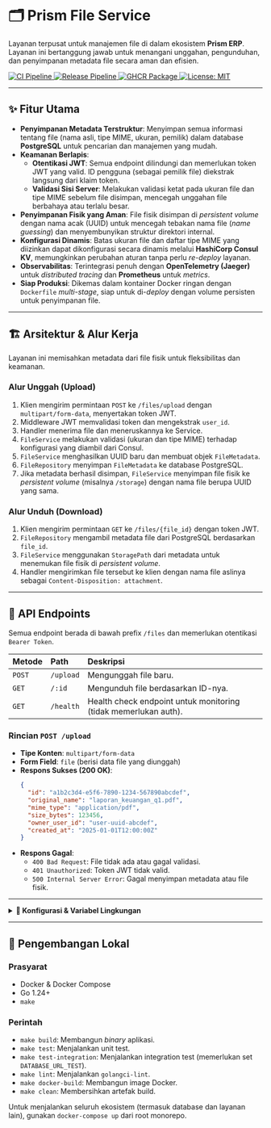 # 🗂️ Prism File Service

Layanan terpusat untuk manajemen file di dalam ekosistem **Prism ERP**. Layanan ini bertanggung jawab untuk menangani unggahan, pengunduhan, dan penyimpanan metadata file secara aman dan efisien.

<!-- Badges -->
<p>
  <a href="https://github.com/Lumina-Enterprise-Solutions/prism-file-service/actions/workflows/ci.yml">
    <img src="https://github.com/Lumina-Enterprise-Solutions/prism-file-service/actions/workflows/ci.yml/badge.svg" alt="CI Pipeline">
  </a>
  <a href="https://github.com/Lumina-Enterprise-Solutions/prism-file-service/actions/workflows/release.yml">
    <img src="https://github.com/Lumina-Enterprise-Solutions/prism-file-service/actions/workflows/release.yml/badge.svg" alt="Release Pipeline">
  </a>
  <a href="https://github.com/Lumina-Enterprise-Solutions/prism-file-service/pkgs/container/prism-file-service">
    <img src="https://img.shields.io/github/v/release/Lumina-Enterprise-Solutions/prism-file-service?label=ghcr.io&color=blue" alt="GHCR Package">
  </a>
  <a href="./LICENSE">
    <img src="https://img.shields.io/badge/License-MIT-blue.svg" alt="License: MIT">
  </a>
</p>

---

## ✨ Fitur Utama

-   **Penyimpanan Metadata Terstruktur**: Menyimpan semua informasi tentang file (nama asli, tipe MIME, ukuran, pemilik) dalam database **PostgreSQL** untuk pencarian dan manajemen yang mudah.
-   **Keamanan Berlapis**:
    -   **Otentikasi JWT**: Semua endpoint dilindungi dan memerlukan token JWT yang valid. ID pengguna (sebagai pemilik file) diekstrak langsung dari klaim token.
    -   **Validasi Sisi Server**: Melakukan validasi ketat pada ukuran file dan tipe MIME sebelum file disimpan, mencegah unggahan file berbahaya atau terlalu besar.
-   **Penyimpanan Fisik yang Aman**: File fisik disimpan di *persistent volume* dengan nama acak (UUID) untuk mencegah tebakan nama file (*name guessing*) dan menyembunyikan struktur direktori internal.
-   **Konfigurasi Dinamis**: Batas ukuran file dan daftar tipe MIME yang diizinkan dapat dikonfigurasi secara dinamis melalui **HashiCorp Consul KV**, memungkinkan perubahan aturan tanpa perlu *re-deploy* layanan.
-   **Observabilitas**: Terintegrasi penuh dengan **OpenTelemetry (Jaeger)** untuk *distributed tracing* dan **Prometheus** untuk *metrics*.
-   **Siap Produksi**: Dikemas dalam kontainer Docker ringan dengan `Dockerfile` *multi-stage*, siap untuk di-*deploy* dengan volume persisten untuk penyimpanan file.

---

## 🏗️ Arsitektur & Alur Kerja

Layanan ini memisahkan metadata dari file fisik untuk fleksibilitas dan keamanan.

### Alur Unggah (Upload)
1.  Klien mengirim permintaan `POST` ke `/files/upload` dengan `multipart/form-data`, menyertakan token JWT.
2.  Middleware JWT memvalidasi token dan mengekstrak `user_id`.
3.  Handler menerima file dan meneruskannya ke Service.
4.  `FileService` melakukan validasi (ukuran dan tipe MIME) terhadap konfigurasi yang diambil dari Consul.
5.  `FileService` menghasilkan UUID baru dan membuat objek `FileMetadata`.
6.  `FileRepository` menyimpan `FileMetadata` ke database PostgreSQL.
7.  Jika metadata berhasil disimpan, `FileService` menyimpan file fisik ke *persistent volume* (misalnya `/storage`) dengan nama file berupa UUID yang sama.

### Alur Unduh (Download)
1.  Klien mengirim permintaan `GET` ke `/files/{file_id}` dengan token JWT.
2.  `FileRepository` mengambil metadata file dari PostgreSQL berdasarkan `file_id`.
3.  `FileService` menggunakan `StoragePath` dari metadata untuk menemukan file fisik di *persistent volume*.
4.  Handler mengirimkan file tersebut ke klien dengan nama file aslinya sebagai `Content-Disposition: attachment`.

---

## 🔌 API Endpoints

Semua endpoint berada di bawah prefix `/files` dan memerlukan otentikasi `Bearer Token`.

| Metode | Path         | Deskripsi                                                        |
|:-------|:-------------|:-----------------------------------------------------------------|
| `POST` | `/upload`    | Mengunggah file baru.                                            |
| `GET`  | `/:id`       | Mengunduh file berdasarkan ID-nya.                               |
| `GET`  | `/health`    | Health check endpoint untuk monitoring (tidak memerlukan auth).   |

### Rincian `POST /upload`
-   **Tipe Konten**: `multipart/form-data`
-   **Form Field**: `file` (berisi data file yang diunggah)
-   **Respons Sukses (200 OK)**:
    ```json
    {
      "id": "a1b2c3d4-e5f6-7890-1234-567890abcdef",
      "original_name": "laporan_keuangan_q1.pdf",
      "mime_type": "application/pdf",
      "size_bytes": 123456,
      "owner_user_id": "user-uuid-abcdef",
      "created_at": "2025-01-01T12:00:00Z"
    }
    ```
-   **Respons Gagal**:
    -   `400 Bad Request`: File tidak ada atau gagal validasi.
    -   `401 Unauthorized`: Token JWT tidak valid.
    -   `500 Internal Server Error`: Gagal menyimpan metadata atau file fisik.

---

<details>
<summary><b>🔑 Konfigurasi & Variabel Lingkungan</b></summary>

Konfigurasi layanan diatur melalui variabel lingkungan dan Consul KV.

#### Variabel Lingkungan
| Variabel        | Deskripsi                       | Default               |
|:----------------|:--------------------------------|:----------------------|
| `PORT`          | Port server HTTP.               | `8083`                |
| `DATABASE_URL`  | URL koneksi ke PostgreSQL.      | *(Wajib, dari Vault)* |
| `JWT_SECRET_KEY`| Kunci untuk validasi JWT.       | *(Wajib, dari Vault)* |
| `VAULT_ADDR`    | Alamat server HashiCorp Vault.  | `http://vault:8200`   |
| `VAULT_TOKEN`   | Token otentikasi Vault.         | `root-token-for-dev`  |
| `JAEGER_ENDPOINT`| Alamat kolektor Jaeger.        | `jaeger:4317`         |
| `REDIS_ADDR`    | Alamat Redis untuk denylist JWT.| `cache-redis:6379`    |

#### Konfigurasi Consul KV
Path prefix: `config/prism-file-service/`
| Kunci                  | Deskripsi                                             | Default                        |
|:-----------------------|:------------------------------------------------------|:-------------------------------|
| `max_size_mb`          | Ukuran maksimum file yang diizinkan dalam Megabytes.  | `10`                           |
| `allowed_mime_types`   | Daftar tipe MIME yang diizinkan, dipisahkan koma.     | `image/jpeg,image/png,application/pdf`|
</details>

---

## 🚀 Pengembangan Lokal

### Prasyarat
-   Docker & Docker Compose
-   Go 1.24+
-   `make`

### Perintah
-   `make build`: Membangun *binary* aplikasi.
-   `make test`: Menjalankan unit test.
-   `make test-integration`: Menjalankan integration test (memerlukan set `DATABASE_URL_TEST`).
-   `make lint`: Menjalankan `golangci-lint`.
-   `make docker-build`: Membangun image Docker.
-   `make clean`: Membersihkan artefak build.

Untuk menjalankan seluruh ekosistem (termasuk database dan layanan lain), gunakan `docker-compose up` dari root monorepo.
